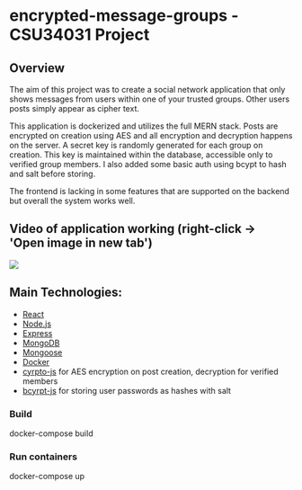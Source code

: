 # encrypted-message-groups - CSU34031 Project

## Overview
The aim of this project was to create a social network application that only shows messages from users within one of your trusted
groups. Other users posts simply appear as cipher text. 

This application is dockerized and utilizes the full MERN stack. Posts are encrypted on creation using AES and all encryption and decryption 
happens on the server. A secret key is randomly generated for each group on creation. This key is maintained within the database, 
accessible only to verified group members. I also added some basic auth using bcypt to hash and salt before storing.

The frontend is lacking in some features that are supported on the backend but overall the system works well.

## Video of application working (right-click -> 'Open image in new tab')
![](demo.gif)




## Main Technologies:
- [React](https://reactjs.org/) 
- [Node.js](https://nodejs.org/en/)
- [Express](https://https://expressjs.com/)
- [MongoDB](https://https://www.mongodb.com/)
- [Mongoose](https://mongoosejs.com/)
- [Docker](https://www.docker.com)
- [cyrpto-js](https://www.npmjs.com/package/crypto-js) for AES encryption on post creation, decryption for verified members
- [bcyrpt-js](https://www.npmjs.com/package/bcryptjs) for storing user passwords as hashes with salt



### Build 
docker-compose build

### Run containers 
docker-compose up